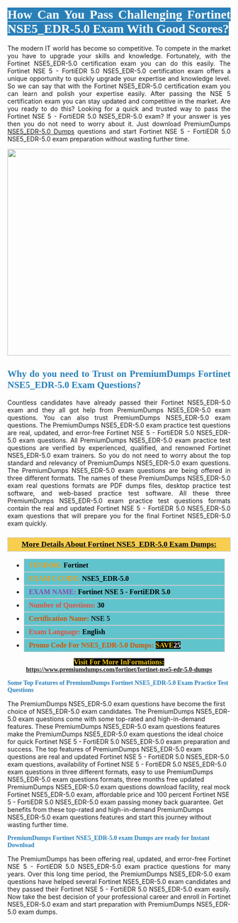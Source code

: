 <h1 style="text-align: justify;"><span style="color:#ffffff;"><span style="font-family:Georgia,serif;"><strong><span style="background-color:#2980b9;">How Can You Pass Challenging Fortinet NSE5_EDR-5.0 Exam With Good Scores?</span></strong></span></span></h1>

<p style="text-align: justify;">The modern IT world has become so competitive. To compete in the market you have to upgrade your skills and knowledge. Fortunately, with the Fortinet NSE5_EDR-5.0 certification exam you can do this easily. The Fortinet NSE 5 - FortiEDR 5.0 NSE5_EDR-5.0 certification exam offers a unique opportunity to quickly upgrade your expertise and knowledge level. So we can say that with the Fortinet NSE5_EDR-5.0 certification exam you can learn and polish your expertise easily. After passing the NSE 5 certification exam you can stay updated and competitive in the market. Are you ready to do this? Looking for a quick and trusted way to pass the Fortinet NSE 5 - FortiEDR 5.0 NSE5_EDR-5.0 exam? If your answer is yes then you do not need to worry about it. Just download PremiumDumps <a href="https://www.premiumdumps.com/fortinet/fortinet-nse5-edr-5.0-dumps">NSE5_EDR-5.0 Dumps</a> questions and start Fortinet NSE 5 - FortiEDR 5.0 NSE5_EDR-5.0 exam preparation without wasting further time.</p>

<p style="text-align: center;"><a href="https://www.premiumdumps.com/fortinet/fortinet-nse5-edr-5.0-dumps"><img alt="" src="https://i.imgur.com/KJGzbJ2.jpeg" style="width: 700px; height: 465px;" /></a></p>

<h2 style="text-align: justify;"><span style="color:#2980b9;"><span style="font-family:Georgia,serif;"><strong>Why do you need to Trust on PremiumDumps Fortinet NSE5_EDR-5.0 Exam Questions?</strong></span></span></h2>

<p style="text-align: justify;">Countless candidates have already passed their Fortinet NSE5_EDR-5.0 exam and they all got help from PremiumDumps NSE5_EDR-5.0 exam questions. You can also trust PremiumDumps NSE5_EDR-5.0 exam questions. The PremiumDumps NSE5_EDR-5.0 exam practice test questions are real, updated, and error-free Fortinet NSE 5 - FortiEDR 5.0 NSE5_EDR-5.0 exam questions. All PremiumDumps NSE5_EDR-5.0 exam practice test questions are verified by experienced, qualified, and renowned Fortinet NSE5_EDR-5.0 exam trainers. So you do not need to worry about the top standard and relevancy of PremiumDumps NSE5_EDR-5.0 exam questions. The PremiumDumps NSE5_EDR-5.0 exam questions are being offered in three different formats. The names of these PremiumDumps NSE5_EDR-5.0 exam real questions formats are PDF dumps files, desktop practice test software, and web-based practice test software. All these three PremiumDumps NSE5_EDR-5.0 exam practice test questions formats contain the real and updated Fortinet NSE 5 - FortiEDR 5.0 NSE5_EDR-5.0 exam questions that will prepare you for the final Fortinet NSE5_EDR-5.0 exam quickly.</p>

<h3 style="background: #f7ce50; border: 1px solid rgb(204, 204, 204); padding: 5px 10px; text-align: center;"><span style="font-family:Georgia,serif;"><u><u><span style="color:#000000;"><span style="font-size:11pt"><span style="line-height:normal"><b><span style="font-size:13.0pt"><span cambria="">More Details About Fortinet NSE5_EDR-5.0 Exam Dumps:</span></span></b></span></span></span></u></u></span></h3>

<ul>
	<li style="margin:0cm 10pt">
	<div style="background:#61c4cd; border: 1px solid rgb(204, 204, 204); padding: 5px 10px; text-align: justify;"><span style="font-family:Georgia,serif;"><span style="font-size:11pt"><span style="line-height:normal"><b><span style="font-size:12.0pt"><span new="" roman="" times=""><span style="color:#f39c12;">VENDOR:</span> <span style="color:#000000;">Fortinet</span></span></span></b></span></span></span></div>
	</li>
	<li style="margin:0cm 10pt">
	<div style="background: #61c4cd; border: 1px solid rgb(204, 204, 204); padding: 5px 10px; text-align: justify;"><span style="font-family:Georgia,serif;"><span style="font-size:11pt"><span style="line-height:normal"><b><span style="font-size:12.0pt"><span new="" roman="" times=""><span style="color:#f39c12;">EXAM CCODE:</span> <span style="color:#000000;">NSE5_EDR-5.0</span></span></span></b></span></span></span></div>
	</li>
	<li style="margin:0cm 10pt">
	<div style="background: #61c4cd; border: 1px solid rgb(204, 204, 204); padding: 5px 10px; text-align: justify;"><span style="font-family:Georgia,serif;"><span style="font-size:11pt"><span style="line-height:normal"><b><span style="font-size:12.0pt"><span new="" roman="" times=""><span style="color:#8e44ad;">EXAM NAME:</span> <span style="color:#000000;">Fortinet NSE 5 - FortiEDR 5.0</span></span></span></b></span></span></span></div>
	</li>
	<li style="margin:0cm 10pt">
	<div style="background: #61c4cd; border: 1px solid rgb(204, 204, 204); padding: 5px 10px;"><span style="font-family:Georgia,serif;"><span style="font-size:11pt"><span style="line-height:normal"><b><span style="font-size:12.0pt"><span new="" roman="" times=""><span style="color:#e74c3c;">Number of Questions:</span><span style="color:#000000;"><span style="color:#f1c40f;"> </span>30</span></span></span></b></span></span></span></div>
	</li>
	<li style="margin:0cm 10pt">
	<div style="background: #61c4cd; border: 1px solid rgb(204, 204, 204); padding: 5px 10px; text-align: justify;"><span style="font-family:Georgia,serif;"><span style="font-size:11pt"><span style="line-height:normal"><b><span style="font-size:12.0pt"><span new="" roman="" times=""><span style="color:#d35400;">Certification Name:</span> NSE 5</span></span></b></span></span></span></div>
	</li>
	<li style="margin:0cm 10pt">
	<div style="background: #61c4cd; border: 1px solid rgb(204, 204, 204); padding: 5px 10px; text-align: justify;"><span style="font-family:Georgia,serif;"><span style="font-size:11pt"><span style="line-height:normal"><b><span style="font-size:12.0pt"><span new="" roman="" times=""><span style="color:#e74c3c;">Exam Language:</span> <span style="color:#000000;">English</span></span></span></b></span></span></span></div>
	</li>
	<li style="margin:0cm 10pt">
	<div style="background: #61c4cd; border: 1px solid rgb(204, 204, 204); padding: 5px 10px;"><span style="font-family:Georgia,serif;"><span style="font-size:11pt"><span style="line-height:normal"><b><span style="font-size:12.0pt"><span new="" roman="" times=""><span style="color:#d35400;">Promo Code For NSE5_EDR-5.0 Dumps:</span><span style="color:#f1c40f;"> <span style="background-color:#000000;">SAVE</span></span><span style="color:#ffffff;"><span style="background-color:#000000;">25</span></span></span></span></b></span></span></span></div>
	</li>
</ul>

<p style="text-align: center;"><span style="font-family:Georgia,serif;"><strong><span style="font-size:16px;"><span style="color:#f1c40f;"><span style="background-color:#000000;">Visit For More InFormations:</span></span></span> <a href="https://www.premiumdumps.com/fortinet/fortinet-nse5-edr-5.0-dumps">https://www.premiumdumps.com/fortinet/fortinet-nse5-edr-5.0-dumps</a></strong></span></p>

<p><span style="color:#2980b9;"><span style="font-family:Georgia,serif;"><strong><strong><strong>Some Top Features of PremiumDumps Fortinet NSE5_EDR-5.0 Exam Practice Test Questions</strong></strong></strong></span></span></p>

<p>The PremiumDumps NSE5_EDR-5.0 exam questions have become the first choice of NSE5_EDR-5.0 exam candidates. The PremiumDumps NSE5_EDR-5.0 exam questions come with some top-rated and high-in-demand features. These PremiumDumps NSE5_EDR-5.0 exam questions features make the PremiumDumps NSE5_EDR-5.0 exam questions the ideal choice for quick Fortinet NSE 5 - FortiEDR 5.0 NSE5_EDR-5.0 exam preparation and success. The top features of PremiumDumps NSE5_EDR-5.0 exam questions are real and updated Fortinet NSE 5 - FortiEDR 5.0 NSE5_EDR-5.0 exam questions, availability of Fortinet NSE 5 - FortiEDR 5.0 NSE5_EDR-5.0 exam questions in three different formats, easy to use PremiumDumps NSE5_EDR-5.0 exam questions formats, three months free updated PremiumDumps NSE5_EDR-5.0 exam questions download facility, real mock Fortinet NSE5_EDR-5.0 exam, affordable price and 100 percent Fortinet NSE 5 - FortiEDR 5.0 NSE5_EDR-5.0 exam passing money back guarantee. Get benefits from these top-rated and high-in-demand PremiumDumps NSE5_EDR-5.0 exam questions features and start this journey without wasting further time.</p>

<p><span style="color:#2980b9;"><span style="font-family:Georgia,serif;"><strong><strong><strong>PremiumDumps Fortinet NSE5_EDR-5.0 exam Dumps are ready for Instant Download</strong></strong></strong></span></span></p>

<p style="text-align: justify;">The PremiumDumps has been offering real, updated, and error-free Fortinet NSE 5 - FortiEDR 5.0 NSE5_EDR-5.0 exam practice questions for many years. Over this long time period, the PremiumDumps NSE5_EDR-5.0 exam questions have helped several Fortinet NSE5_EDR-5.0 exam candidates and they passed their Fortinet NSE 5 - FortiEDR 5.0 NSE5_EDR-5.0 exam easily. Now take the best decision of your professional career and enroll in Fortinet NSE5_EDR-5.0 exam and start preparation with PremiumDumps NSE5_EDR-5.0 exam dumps.</p>
